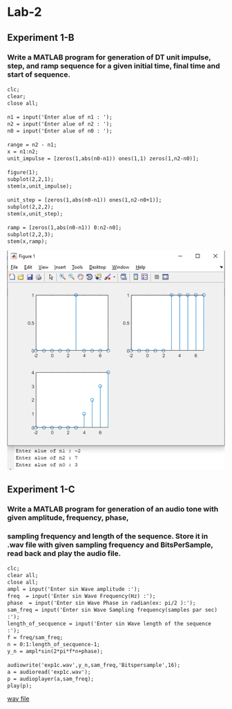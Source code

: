# Lab-2
## Experiment 1-B
###  Write a MATLAB program for generation of DT unit impulse, step, and ramp sequence for a given initial time, final time and start of sequence.

    clc;
    clear;
    close all;

    n1 = input('Enter alue of n1 : ');
    n2 = input('Enter alue of n2 : ');
    n0 = input('Enter alue of n0 : ');

    range = n2 - n1;
    x = n1:n2;
    unit_impulse = [zeros(1,abs(n0-n1)) ones(1,1) zeros(1,n2-n0)];

    figure(1);
    subplot(2,2,1);
    stem(x,unit_impulse);

    unit_step = [zeros(1,abs(n0-n1)) ones(1,n2-n0+1)];
    subplot(2,2,2);
    stem(x,unit_step);

    ramp = [zeros(1,abs(n0-n1)) 0:n2-n0];
    subplot(2,2,3);
    stem(x,ramp);

![](Images/Image_1.PNG)


## Experiment 1-C
###  Write a MATLAB program for generation of an audio tone with given amplitude, frequency, phase,
### sampling frequency and length of the sequence. Store it in .wav file with given sampling frequency and BitsPerSample, read back and play the audio file.

    clc;
    clear all;
    close all;
    ampl = input('Enter sin Wave amplitude :');
    freq  = input('Enter sin Wave Frequency(Hz) :');
    phase  = input('Enter sin Wave Phase in radian(ex: pi/2 ):');
    sam_freq = input('Enter sin Wave Sampling frequency(samples par sec) :');
    length_of_secquence = input('Enter sin Wave length of the sequence :');
    f = freq/sam_freq;
    n = 0:1:length_of_secquence-1;
    y_n = ampl*sin(2*pi*f*n+phase);

    audiowrite('exp1c.wav',y_n,sam_freq,'Bitspersample',16);
    a = audioread('exp1c.wav');
    p = audioplayer(a,sam_freq);
    play(p);


[wav file](exp1c.wav)
